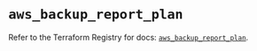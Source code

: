 # `aws_backup_report_plan`

Refer to the Terraform Registry for docs: [`aws_backup_report_plan`](https://registry.terraform.io/providers/hashicorp/aws/5.61.0/docs/resources/backup_report_plan).
